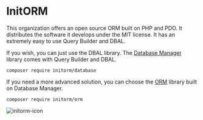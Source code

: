 # InitORM

This organization offers an open source ORM built on PHP and PDO. It distributes the software it develops under the MIT license. It has an extremely easy to use Query Builder and DBAL. 

If you wish, you can just use the DBAL library. The [Database Manager](https://github.com/InitORM/Database) library comes with Query Builder and DBAL.

```
composer require initorm/database
```

If you need a more advanced solution, you can choose the [ORM](https://github.com/InitORM/ORM) library built on Database Manager.

```
composer require initorm/orm
```

![initorm-icon](https://github.com/InitORM/.github/assets/104234499/b9be28df-b0d0-4e83-9ab3-eab4ede0a7a2)
